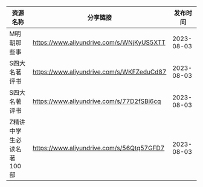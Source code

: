 | 资源名称           | 分享链接                                      | 发布时间       |
| -------------- | ----------------------------------------- | ---------- |
| M明朝那些事         | https://www.aliyundrive.com/s/WNjKyUS5XTT | 2023-08-03 |
| S四大名著评书        | https://www.aliyundrive.com/s/WKFZeduCd87 | 2023-08-03 |
| S四大名著评书        | https://www.aliyundrive.com/s/77D2fSBi6cq | 2023-08-03 |
| Z精讲中学生必读名著100部 | https://www.aliyundrive.com/s/56Qtq57GFD7 | 2023-08-03 |
